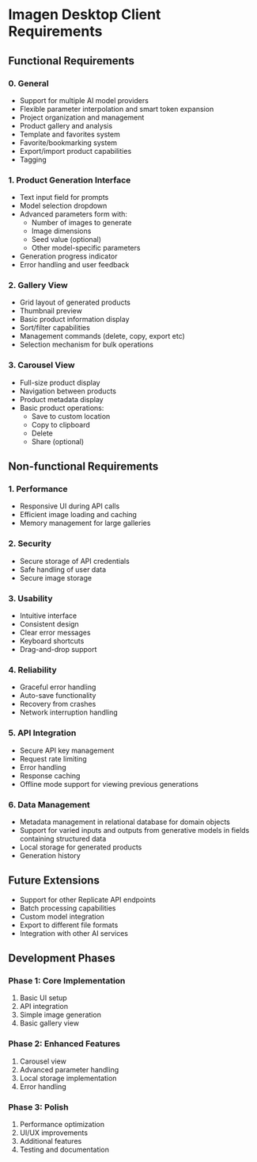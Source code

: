 # Imagen Desktop Client Requirements

## Functional Requirements

### 0. General

* Support for multiple AI model providers
* Flexible parameter interpolation and smart token expansion
* Project organization and management
* Product gallery and analysis
* Template and favorites system
* Favorite/bookmarking system
* Export/import product capabilities
* Tagging

### 1. Product Generation Interface
- Text input field for prompts
- Model selection dropdown
- Advanced parameters form with:
  - Number of images to generate
  - Image dimensions
  - Seed value (optional)
  - Other model-specific parameters
- Generation progress indicator
- Error handling and user feedback

### 2. Gallery View
- Grid layout of generated products
- Thumbnail preview
- Basic product information display
- Sort/filter capabilities
- Management commands (delete, copy, export etc)
- Selection mechanism for bulk operations

### 3. Carousel View
- Full-size product display
- Navigation between products
- Product metadata display
- Basic product operations:
  - Save to custom location
  - Copy to clipboard
  - Delete
  - Share (optional)


## Non-functional Requirements

### 1. Performance
- Responsive UI during API calls
- Efficient image loading and caching
- Memory management for large galleries

### 2. Security
- Secure storage of API credentials
- Safe handling of user data
- Secure image storage

### 3. Usability
- Intuitive interface
- Consistent design
- Clear error messages
- Keyboard shortcuts
- Drag-and-drop support

### 4. Reliability
- Graceful error handling
- Auto-save functionality
- Recovery from crashes
- Network interruption handling

### 5. API Integration
- Secure API key management
- Request rate limiting
- Error handling
- Response caching
- Offline mode support for viewing previous generations

### 6. Data Management
- Metadata management in relational database for domain objects
- Support for varied inputs and outputs from generative models in fields containing structured data
- Local storage for generated products
- Generation history




## Future Extensions
- Support for other Replicate API endpoints
- Batch processing capabilities
- Custom model integration
- Export to different file formats
- Integration with other AI services

## Development Phases

### Phase 1: Core Implementation
1. Basic UI setup
2. API integration
3. Simple image generation
4. Basic gallery view

### Phase 2: Enhanced Features
1. Carousel view
2. Advanced parameter handling
3. Local storage implementation
4. Error handling

### Phase 3: Polish
1. Performance optimization
2. UI/UX improvements
3. Additional features
4. Testing and documentation